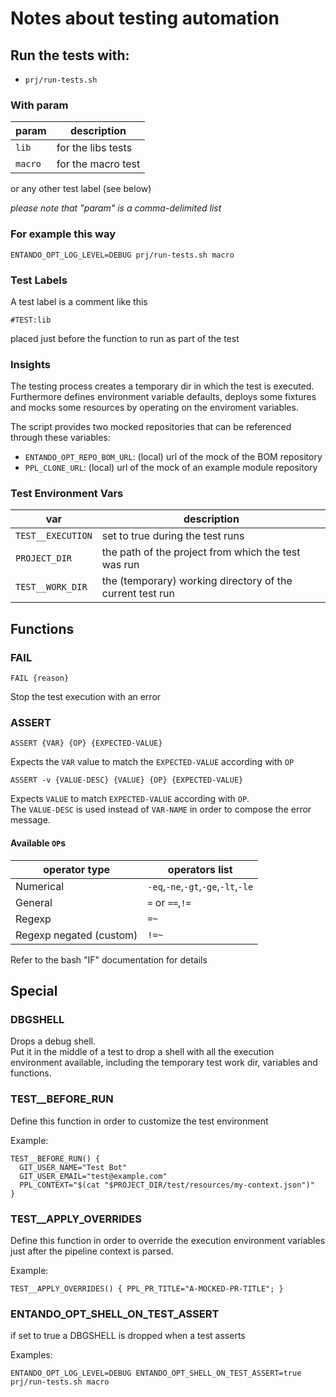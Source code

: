 # Notes about testing automation

## Run the tests with:

- `prj/run-tests.sh`

### With param

| param | description |
|-|-|
|`lib`| for the libs tests |
|`macro`| for the macro test |

or any other test label (see below)

_please note that "param" is a comma-delimited list_

### For example this way

```
ENTANDO_OPT_LOG_LEVEL=DEBUG prj/run-tests.sh macro
```

### Test Labels

A test label is a comment like this

```
#TEST:lib
```

placed just before the function to run as part of the test

### Insights

The testing process creates a temporary dir in which the test is executed.
Furthermore defines environment variable defaults, deploys some fixtures and mocks some resources by operating on the enviroment variables.

The script provides two mocked repositories that can be referenced through these variables:

- `ENTANDO_OPT_REPO_BOM_URL`: (local) url of the mock of the BOM repository
- `PPL_CLONE_URL`: (local) url of the mock of an example module repository


### Test Environment Vars

| var | description |
|-|-|
|`TEST__EXECUTION`| set to true during the test runs |
|`PROJECT_DIR`| the path of the project from which the test was run |
|`TEST__WORK_DIR`| the (temporary) working directory of the current test run |


## Functions

### FAIL

`FAIL {reason}`

Stop the test execution with an error

### ASSERT

```
ASSERT {VAR} {OP} {EXPECTED-VALUE}
```

Expects the `VAR` value to match the `EXPECTED-VALUE` according with `OP`

```
ASSERT -v {VALUE-DESC} {VALUE} {OP} {EXPECTED-VALUE}
```

Expects `VALUE` to match `EXPECTED-VALUE` according with `OP`.  
The `VALUE-DESC` is used instead of `VAR-NAME` in order to compose the error message.

#### Available `OP`s

| operator type | operators list |
|-|-|
| Numerical | `-eq`,`-ne`,`-gt`,`-ge`,`-lt`,`-le` |
| General | `=` or `==`,`!=` |
| Regexp | `=~` |
| Regexp negated (custom) | `!=~` |

Refer to the bash "IF" documentation for details

## Special

### DBGSHELL

Drops a debug shell.  
Put it in the middle of a test to drop a shell with all the execution environment available, including the temporary test work dir, variables and functions.

### TEST__BEFORE_RUN

Define this function in order to customize the test environment

Example:

```
TEST__BEFORE_RUN() {
  GIT_USER_NAME="Test Bot"
  GIT_USER_EMAIL="test@example.com"
  PPL_CONTEXT="$(cat "$PROJECT_DIR/test/resources/my-context.json")"
}
```

### TEST__APPLY_OVERRIDES

Define this function in order to override the execution environment variables just after the pipeline context is parsed.

Example:

```
TEST__APPLY_OVERRIDES() { PPL_PR_TITLE="A-MOCKED-PR-TITLE"; }
```

### ENTANDO_OPT_SHELL_ON_TEST_ASSERT

if set to true a DBGSHELL is dropped when a test asserts

Examples:
```
ENTANDO_OPT_LOG_LEVEL=DEBUG ENTANDO_OPT_SHELL_ON_TEST_ASSERT=true prj/run-tests.sh macro
```
